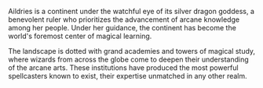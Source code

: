 Aildries is a continent under the watchful eye of its silver dragon goddess, a benevolent ruler who prioritizes the advancement of arcane knowledge among her people. Under her guidance, the continent has become the world's foremost center of magical learning.

The landscape is dotted with grand academies and towers of magical study, where wizards from across the globe come to deepen their understanding of the arcane arts. These institutions have produced the most powerful spellcasters known to exist, their expertise unmatched in any other realm.